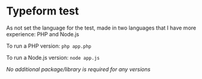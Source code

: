 # Typeform test
As not set the language for the test, made in two languages that I have more experience: PHP and Node.js

To run a PHP version:
```php app.php```

To run a Node.js version:
```node app.js```

*No additional package/library is required for any versions*